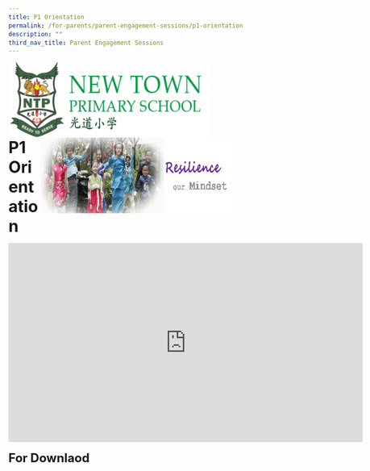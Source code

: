 ```yaml
---
title: P1 Orientation
permalink: /for-parents/parent-engagement-sessions/p1-orientation
description: ""
third_nav_title: Parent Engagement Sessions
---
```

<img src="/images/logosub.png" style="width:400px;height:150px;margin-left:0px;" align="left">

<img src="/images/Header%20GIF.gif" style="width:380px;height:150px;margin-right:60px;" align="right">
<br><br><br><br><br><br>

**<font size="6">P1 Orientation</font>**
<iframe width="703" height="395" src="https://www.youtube.com/embed/mmAV7nAjngs" title="P1 Orientation 19 Nov 2021" frameborder="0" allow="accelerometer; autoplay; clipboard-write; encrypted-media; gyroscope; picture-in-picture" allowfullscreen></iframe>




**<font size="5">For Downlaod</font>**

